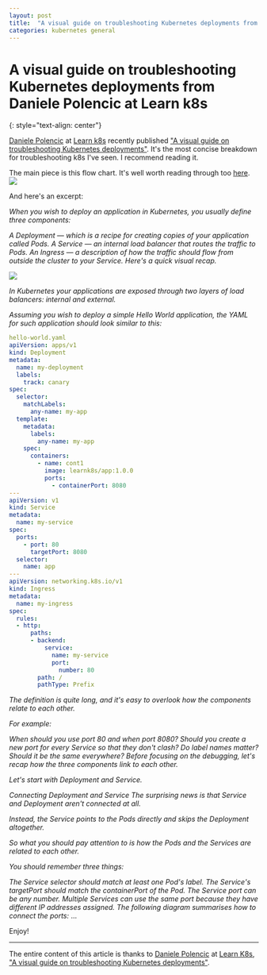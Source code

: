 ```yaml
---
layout: post
title:  "A visual guide on troubleshooting Kubernetes deployments from Daniele Polencic at Learn k8s"
categories: kubernetes general
---
```


# A visual guide on troubleshooting Kubernetes deployments from Daniele Polencic at Learn k8s
{: style="text-align: center"}


[Daniele Polencic](https://www.linkedin.com/in/danielepolencic/) at [Learn k8s](https://learnk8s.io/) recently published ["A visual guide on troubleshooting Kubernetes deployments"](https://learnk8s.io/troubleshooting-deployments).
It's the most concise breakdown for troubleshooting k8s I've seen. I recommend reading it. 

The main piece is this flow chart. It's well worth reading through too [here](https://learnk8s.io/troubleshooting-deployments).
![](https://learnk8s.io/a/fae60444184ca7bd8c3698d866c24617.png)

And here's an excerpt:

_When you wish to deploy an application in Kubernetes, you usually define three components:_

_A Deployment — which is a recipe for creating copies of your application called Pods.
A Service — an internal load balancer that routes the traffic to Pods.
An Ingress — a description of how the traffic should flow from outside the cluster to your Service.
Here's a quick visual recap._

![](https://learnk8s.io/a/92543837cbecdd1189ee0a6d68fa9434.svg)

_In Kubernetes your applications are exposed through two layers of load balancers: internal and external._

_Assuming you wish to deploy a simple Hello World application, the YAML for such application should look similar to this:_

```yaml
hello-world.yaml
apiVersion: apps/v1
kind: Deployment
metadata:
  name: my-deployment
  labels:
    track: canary
spec:
  selector:
    matchLabels:
      any-name: my-app
  template:
    metadata:
      labels:
        any-name: my-app
    spec:
      containers:
        - name: cont1
          image: learnk8s/app:1.0.0
          ports:
            - containerPort: 8080
---
apiVersion: v1
kind: Service
metadata:
  name: my-service
spec:
  ports:
    - port: 80
      targetPort: 8080
  selector:
    name: app
---
apiVersion: networking.k8s.io/v1
kind: Ingress
metadata:
  name: my-ingress
spec:
  rules:
  - http:
      paths:
      - backend:
          service:
            name: my-service
            port:
              number: 80
        path: /
        pathType: Prefix
```


_The definition is quite long, and it's easy to overlook how the components relate to each other._

_For example:_

_When should you use port 80 and when port 8080?
Should you create a new port for every Service so that they don't clash?
Do label names matter? Should it be the same everywhere?
Before focusing on the debugging, let's recap how the three components link to each other._

_Let's start with Deployment and Service._

_Connecting Deployment and Service_
_The surprising news is that Service and Deployment aren't connected at all._

_Instead, the Service points to the Pods directly and skips the Deployment altogether._

_So what you should pay attention to is how the Pods and the Services are related to each other._

_You should remember three things:_

_The Service selector should match at least one Pod's label.
The Service's targetPort should match the containerPort of the Pod.
The Service port can be any number. Multiple Services can use the same port because they have different IP addresses assigned.
The following diagram summarises how to connect the ports:_
...

Enjoy!

---

The entire content of this article is thanks to [Daniele Polencic](https://www.linkedin.com/in/danielepolencic/) at [Learn K8s](https://learnk8s.io/), ["A visual guide on troubleshooting Kubernetes deployments"](https://learnk8s.io/troubleshooting-deployments).

